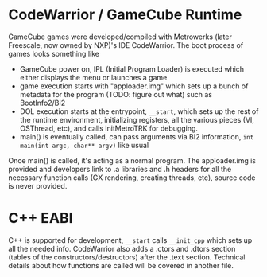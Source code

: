 # CodeWarrior / GameCube Runtime
GameCube games were developed/compiled with Metrowerks (later Freescale, now owned by NXP)'s IDE CodeWarrior. The boot process of games looks something like

- GameCube power on, IPL (Initial Program Loader) is executed which either displays the menu or launches a game
- game execution starts with "apploader.img" which sets up a bunch of metadata for the program (TODO: figure out what) such as BootInfo2/BI2
- DOL execution starts at the entrypoint, `__start`, which sets up the rest of the runtime environment, initializing registers, all the various pieces (VI, OSThread, etc), and calls InitMetroTRK for debugging.
- main() is eventually called, can pass arguments via BI2 information, `int main(int argc, char** argv)` like usual

Once main() is called, it's acting as a normal program. The apploader.img is provided and developers link to .a libraries and .h headers for all the necessary function calls (GX rendering, creating threads, etc), source code is never provided.

# C++ EABI
C++ is supported for development, `__start` calls `__init_cpp` which sets up all the needed info. CodeWarrior also adds a .ctors and .dtors section (tables of the constructors/destructors) after the .text section. Technical details about how functions are called will be covered in another file.

